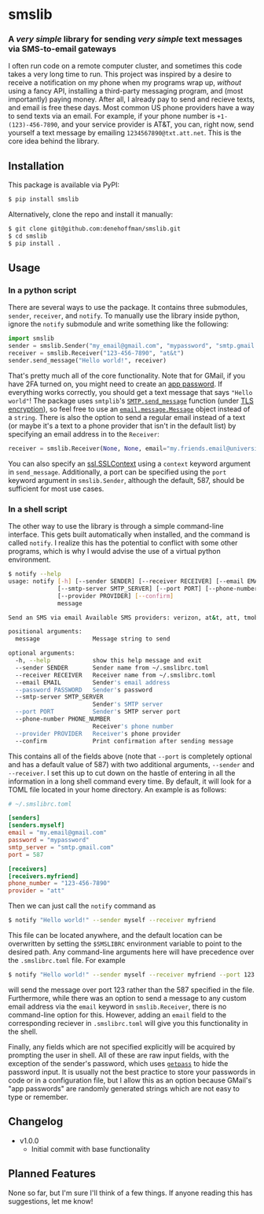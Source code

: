 # smslib
### A *very simple* library for sending *very simple* text messages via SMS-to-email gateways

I often run code on a remote computer cluster, and sometimes this code takes a very long time to run. This project was inspired by a desire to receive a notification on my phone when my programs wrap up, *without* using a fancy API, installing a third-party messaging program, and (most importantly) paying money. After all, I already pay to send and recieve texts, and email is free these days. Most common US phone providers have a way to send texts via an email. For example, if your phone number is `+1-(123)-456-7890`, and your service provider is AT&T, you can, right now, send yourself a text message by emailing `1234567890@txt.att.net`. This is the core idea behind the library.

## Installation
This package is available via PyPI:
```sh
$ pip install smslib
```
Alternatively, clone the repo and install it manually:
```sh
$ git clone git@github.com:denehoffman/smslib.git
$ cd smslib
$ pip install .
```

## Usage
### In a python script
There are several ways to use the package. It contains three submodules, `sender`, `receiver`, and `notify`. To manually use the library inside python, ignore the `notify` submodule and write something like the following:
```python
import smslib
sender = smslib.Sender("my_email@gmail.com", "mypassword", "smtp.gmail.com")
receiver = smslib.Receiver("123-456-7890", "at&t")
sender.send_message("Hello world!", receiver)
```
That's pretty much all of the core functionality. Note that for GMail, if you have 2FA turned on, you might need to create an [app password](https://support.google.com/accounts/answer/185833?hl=en). If everything works correctly, you should get a text message that says `"Hello world"`! The package uses `smtplib`'s [`SMTP.send_message`](https://docs.python.org/3/library/smtplib.html#smtplib.SMTP.send_message) function (under [TLS encryption](https://docs.python.org/3/library/smtplib.html#smtplib.SMTP.starttls)), so feel free to use an [`email.message.Message`](https://docs.python.org/3/library/email.compat32-message.html#email.message.Message) object instead of a `string`. There is also the option to send a regular email instead of a text (or maybe it's a text to a phone provider that isn't in the default list) by specifying an email address in to the `Receiver`:
```python
receiver = smslib.Receiver(None, None, email="my.friends.email@university.edu")
```
You can also specify an [ssl.SSLContext](https://docs.python.org/3/library/ssl.html#ssl.SSLContext) using a `context` keyword argument in `send_message`. Additionally, a port can be specified using the `port` keyword argument in `smslib.Sender`, although the default, 587, should be sufficient for most use cases.

### In a shell script
The other way to use the library is through a simple command-line interface. This gets built automatically when installed, and the command is called `notify`. I realize this has the potential to conflict with some other programs, which is why I would advise the use of a virtual python environment.
```sh
$ notify --help
usage: notify [-h] [--sender SENDER] [--receiver RECEIVER] [--email EMAIL] [--password PASSWORD]
              [--smtp-server SMTP_SERVER] [--port PORT] [--phone-number PHONE_NUMBER]
              [--provider PROVIDER] [--confirm]
              message

Send an SMS via email Available SMS providers: verizon, at&t, att, tmobile, sprint, boost

positional arguments:
  message               Message string to send

optional arguments:
  -h, --help            show this help message and exit
  --sender SENDER       Sender name from ~/.smslibrc.toml
  --receiver RECEIVER   Receiver name from ~/.smslibrc.toml
  --email EMAIL         Sender's email address
  --password PASSWORD   Sender's password
  --smtp-server SMTP_SERVER
                        Sender's SMTP server
  --port PORT           Sender's SMTP server port
  --phone-number PHONE_NUMBER
                        Receiver's phone number
  --provider PROVIDER   Receiver's phone provider
  --confirm             Print confirmation after sending message
```
This contains all of the fields above (note that `--port` is completely optional and has a default value of 587) with two additional arguments, `--sender` and `--receiver`. I set this up to cut down on the hastle of entering in all the information in a long shell command every time. By default, it will look for a TOML file located in your home directory. An example is as follows:
```toml
# ~/.smslibrc.toml

[senders]
[senders.myself]
email = "my.email@gmail.com"
password = "mypassword"
smtp_server = "smtp.gmail.com"
port = 587

[receivers]
[receivers.myfriend]
phone_number = "123-456-7890"
provider = "att"
```
Then we can just call the `notify` command as
```sh
$ notify "Hello world!" --sender myself --receiver myfriend
```
This file can be located anywhere, and the default location can be overwritten by setting the `$SMSLIBRC` environment variable to point to the desired path. Any command-line arguments here will have precedence over the `.smslibrc.toml` file. For example
```sh
$ notify "Hello world!" --sender myself --receiver myfriend --port 123
```
will send the message over port 123 rather than the 587 specified in the file. Furthermore, while there was an option to send a message to any custom email address via the `email` keyword in `smslib.Receiver`, there is no command-line option for this. However, adding an `email` field to the corresponding reciever in `.smslibrc.toml` will give you this functionality in the shell.

Finally, any fields which are not specified explicitly will be acquired by prompting the user in shell. All of these are raw input fields, with the exception of the sender's password, which uses [`getpass`](https://docs.python.org/3/library/getpass.html) to hide the password input. It is usually not the best practice to store your passwords in code or in a configuration file, but I allow this as an option because GMail's "app passwords" are randomly generated strings which are not easy to type or remember.

## Changelog
- v1.0.0
    - Initial commit with base functionality

## Planned Features
None so far, but I'm sure I'll think of a few things. If anyone reading this has suggestions, let me know!
